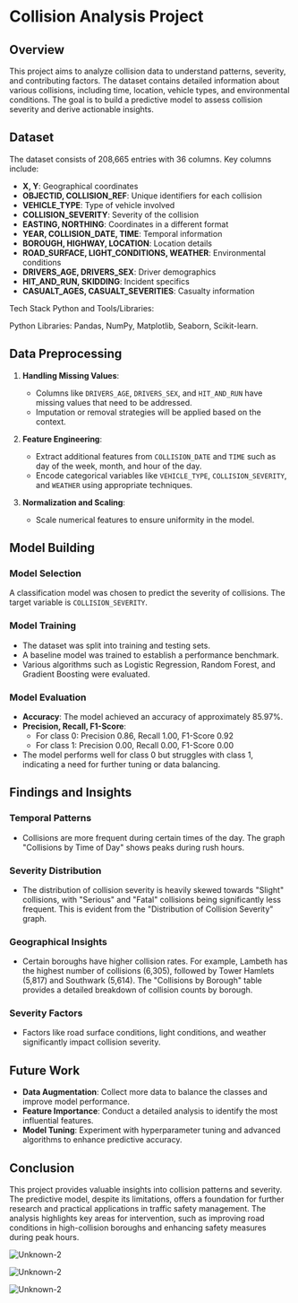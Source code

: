 # Collision Analysis Project

## Overview

This project aims to analyze collision data to understand patterns, severity, and contributing factors. The dataset contains detailed information about various collisions, including time, location, vehicle types, and environmental conditions. The goal is to build a predictive model to assess collision severity and derive actionable insights.

## Dataset

The dataset consists of 208,665 entries with 36 columns. Key columns include:

- **X, Y**: Geographical coordinates
- **OBJECTID, COLLISION_REF**: Unique identifiers for each collision
- **VEHICLE_TYPE**: Type of vehicle involved
- **COLLISION_SEVERITY**: Severity of the collision
- **EASTING, NORTHING**: Coordinates in a different format
- **YEAR, COLLISION_DATE, TIME**: Temporal information
- **BOROUGH, HIGHWAY, LOCATION**: Location details
- **ROAD_SURFACE, LIGHT_CONDITIONS, WEATHER**: Environmental conditions
- **DRIVERS_AGE, DRIVERS_SEX**: Driver demographics
- **HIT_AND_RUN, SKIDDING**: Incident specifics
- **CASUALT_AGES, CASUALT_SEVERITIES**: Casualty information

Tech Stack Python and Tools/Libraries:

Python Libraries: Pandas, NumPy, Matplotlib, Seaborn, Scikit-learn.
## Data Preprocessing

1. **Handling Missing Values**: 
   - Columns like `DRIVERS_AGE`, `DRIVERS_SEX`, and `HIT_AND_RUN` have missing values that need to be addressed.
   - Imputation or removal strategies will be applied based on the context.

2. **Feature Engineering**:
   - Extract additional features from `COLLISION_DATE` and `TIME` such as day of the week, month, and hour of the day.
   - Encode categorical variables like `VEHICLE_TYPE`, `COLLISION_SEVERITY`, and `WEATHER` using appropriate techniques.

3. **Normalization and Scaling**:
   - Scale numerical features to ensure uniformity in the model.

## Model Building

### Model Selection

A classification model was chosen to predict the severity of collisions. The target variable is `COLLISION_SEVERITY`.

### Model Training

- The dataset was split into training and testing sets.
- A baseline model was trained to establish a performance benchmark.
- Various algorithms such as Logistic Regression, Random Forest, and Gradient Boosting were evaluated.

### Model Evaluation

- **Accuracy**: The model achieved an accuracy of approximately 85.97%.
- **Precision, Recall, F1-Score**:
  - For class 0: Precision 0.86, Recall 1.00, F1-Score 0.92
  - For class 1: Precision 0.00, Recall 0.00, F1-Score 0.00
- The model performs well for class 0 but struggles with class 1, indicating a need for further tuning or data balancing.

## Findings and Insights

### Temporal Patterns
- Collisions are more frequent during certain times of the day. The graph "Collisions by Time of Day" shows peaks during rush hours.

### Severity Distribution
- The distribution of collision severity is heavily skewed towards "Slight" collisions, with "Serious" and "Fatal" collisions being significantly less frequent. This is evident from the "Distribution of Collision Severity" graph.

### Geographical Insights
- Certain boroughs have higher collision rates. For example, Lambeth has the highest number of collisions (6,305), followed by Tower Hamlets (5,817) and Southwark (5,614). The "Collisions by Borough" table provides a detailed breakdown of collision counts by borough.

### Severity Factors
- Factors like road surface conditions, light conditions, and weather significantly impact collision severity.

## Future Work

- **Data Augmentation**: Collect more data to balance the classes and improve model performance.
- **Feature Importance**: Conduct a detailed analysis to identify the most influential features.
- **Model Tuning**: Experiment with hyperparameter tuning and advanced algorithms to enhance predictive accuracy.

## Conclusion

This project provides valuable insights into collision patterns and severity. The predictive model, despite its limitations, offers a foundation for further research and practical applications in traffic safety management. The analysis highlights key areas for intervention, such as improving road conditions in high-collision boroughs and enhancing safety measures during peak hours.

![Unknown-2](https://github.com/user-attachments/assets/5fa2af15-5a81-47a7-9b60-7d6dee9e7b8d)


![Unknown-2](https://github.com/user-attachments/assets/10b32f9e-8fb5-45ca-98a4-b9f893364a9e)

![Unknown-2](https://github.com/user-attachments/assets/49e83755-5769-4791-a272-2983d847f7ea)

